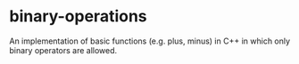 # binary-operations
An implementation of basic functions (e.g. plus, minus) in C++ in which only binary operators are allowed.
